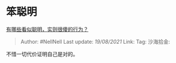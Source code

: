 # 笨聪明
[有哪些看似聪明，实则很傻的行为？](https://www.zhihu.com/question/60864080/answer/2012287103)

> Author: #NellNell
> Last update: *19/08/2021*
> Link:
> Tag:
> 沙海拾金:

不惜一切代价证明自己是对的。
